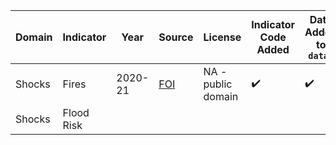 | Domain | Indicator | Year | Source | License | Indicator Code Added | Data Added to `data/` |
| --- | --- | --- | --- | --- | --- | --- |
| Shocks | Fires | 2020-21 | [FOI](https://www.whatdotheyknow.com/request/number_of_dwelling_fires_in_2020_2023) | NA - public domain | :heavy_check_mark: | :heavy_check_mark: |
| Shocks | Flood Risk |  |  |  |  |  |